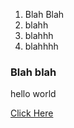 1. Blah Blah <a name="blah_blah"></a>
2. blahh
3. blahhh
4. blahhhh




### Blah blah
hello world

[Click Here](#blah_blah)






























































